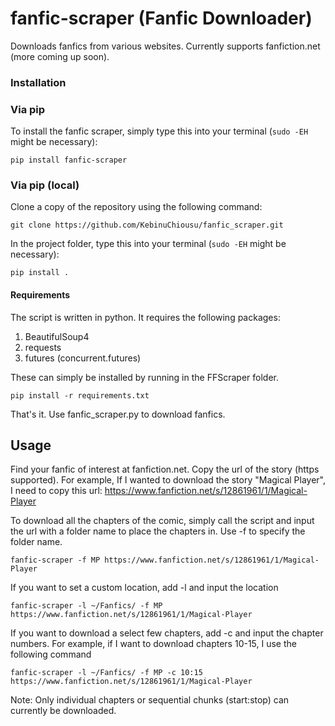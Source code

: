 # fanfic-scraper (Fanfic Downloader)
Downloads fanfics from various websites.
Currently supports fanfiction.net (more coming up soon).

### Installation

### Via pip
To install the fanfic scraper, simply type this into your terminal (```sudo -EH``` might be necessary):
```
pip install fanfic-scraper
```

### Via pip (local)
Clone a copy of the repository using the following command:

```
git clone https://github.com/KebinuChiousu/fanfic_scraper.git
```

In the project folder, type this into your terminal (```sudo -EH``` might be necessary):
```
pip install .
```

#### Requirements
The script is written in python. It requires the following packages:
1. BeautifulSoup4
2. requests
3. futures (concurrent.futures)

These can simply be installed by running in the FFScraper folder.
```
pip install -r requirements.txt
```

That's it. Use fanfic_scraper.py to download fanfics.

## Usage

Find your fanfic of interest at fanfiction.net. Copy the url of the story (https supported).
For example, If I wanted to download the story "Magical Player", I need to copy this url:
https://www.fanfiction.net/s/12861961/1/Magical-Player

To download all the chapters of the comic, simply call the script and input the url with a folder name to place the chapters in. Use -f to specify the folder name.
```
fanfic-scraper -f MP https://www.fanfiction.net/s/12861961/1/Magical-Player 
```

If you want to set a custom location, add -l and input the location
```
fanfic-scraper -l ~/Fanfics/ -f MP https://www.fanfiction.net/s/12861961/1/Magical-Player 
```

If you want to download a select few chapters, add -c and input the chapter numbers.
For example, if I want to download chapters 10-15, I use the following command

```
fanfic-scraper -l ~/Fanfics/ -f MP -c 10:15 https://www.fanfiction.net/s/12861961/1/Magical-Player
```

Note: Only individual chapters or sequential chunks (start:stop) can currently be downloaded.
